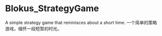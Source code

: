 # Blokus_StrategyGame
A simple strategy game that reminisces about a short time.
一个简单的策略游戏，缅怀一段短暂的时光。
